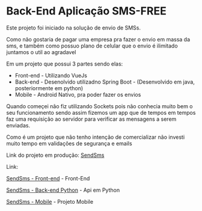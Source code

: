 # Back-End Aplicação SMS-FREE

Este projeto foi iniciado na solução de envio de SMSs.

Como não gostaria de pagar uma empresa pra fazer o envio em massa da sms, e também como possuo plano de celular que o envio é ilimitado juntamos
o util ao agradavel

Em um projeto que possui 3 partes sendo elas:

* Front-end - Utilizando VueJs
* Back-end - Desenolvido utilizadno Spring Boot - (Desenvolvido em java, posteriormente em python)
* Mobile - Android Nativo, pra poder fazer os envios


Quando começei não fiz utilizando Sockets pois não conhecia muito bem o seu funcionamento
sendo assim fizemos um app que de tempos em tempos faz uma requisição ao servidor para verificar as mensagens a serem enviadas.

Como é um projeto que não tenho intenção de comercializar não investi muito tempo em validações de segurança e emails

Link do projeto em produção:
[SendSms](https://sendsms.tech/)


Link:

[SendSms - Front-end](https://github.com/Geovane-Araujo/smsfree-front) - Front-End

[SendSms - Back-end Python](https://github.com/Geovane-Araujo/api_smsv2) - Api em Python

[SendSms - Mobile](https://github.com/Geovane-Araujo/smsfree-mobile) - Projeto Mobile

